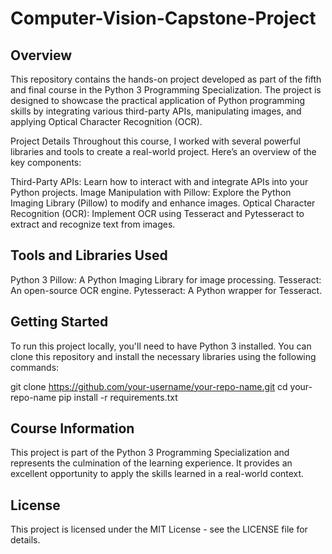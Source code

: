 # Computer-Vision-Capstone-Project

## Overview
This repository contains the hands-on project developed as part of the fifth and final course in the Python 3 Programming Specialization. The project is designed to showcase the practical application of Python programming skills by integrating various third-party APIs, manipulating images, and applying Optical Character Recognition (OCR).

Project Details
Throughout this course, I worked with several powerful libraries and tools to create a real-world project. Here’s an overview of the key components:

Third-Party APIs: Learn how to interact with and integrate APIs into your Python projects.
Image Manipulation with Pillow: Explore the Python Imaging Library (Pillow) to modify and enhance images.
Optical Character Recognition (OCR): Implement OCR using Tesseract and Pytesseract to extract and recognize text from images.

## Tools and Libraries Used
Python 3
Pillow: A Python Imaging Library for image processing.
Tesseract: An open-source OCR engine.
Pytesseract: A Python wrapper for Tesseract.

## Getting Started
To run this project locally, you'll need to have Python 3 installed. You can clone this repository and install the necessary libraries using the following commands:

git clone https://github.com/your-username/your-repo-name.git
cd your-repo-name
pip install -r requirements.txt

## Course Information
This project is part of the Python 3 Programming Specialization and represents the culmination of the learning experience. It provides an excellent opportunity to apply the skills learned in a real-world context.

## License
This project is licensed under the MIT License - see the LICENSE file for details.

